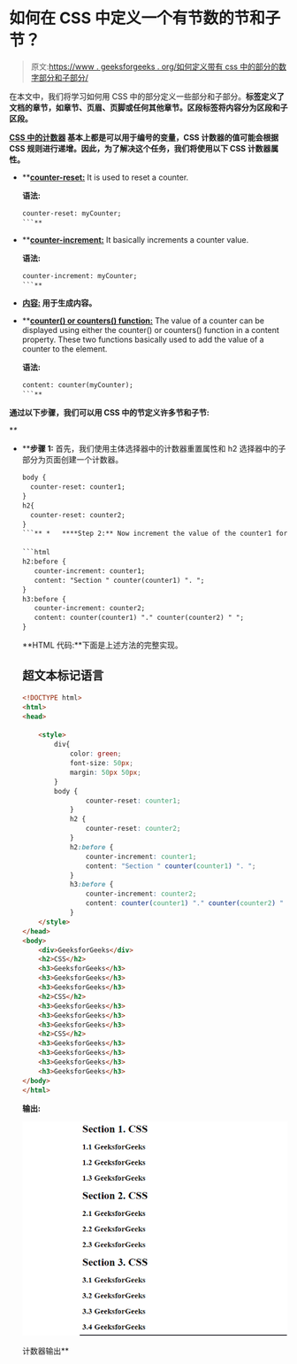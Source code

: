 # 如何在 CSS 中定义一个有节数的节和子节？

> 原文:[https://www . geeksforgeeks . org/如何定义带有 css 中的部分的数字部分和子部分/](https://www.geeksforgeeks.org/how-to-define-a-number-sections-and-sub-sections-with-section-in-css/)

在本文中，我们将学习如何用 CSS 中的部分定义一些部分和子部分。[](https://www.geeksforgeeks.org/html-section-tag/)**标签定义了文档的章节，如章节、页眉、页脚或任何其他章节。区段标签将内容分为区段和子区段。**

**[**CSS 中的计数器**](https://www.geeksforgeeks.org/css-counters/) 基本上都是可以用于编号的变量，CSS 计数器的值可能会根据 CSS 规则进行递增。因此，为了解决这个任务，我们将使用以下 CSS 计数器属性。**

*   **[**counter-reset:**](https://www.geeksforgeeks.org/css-counter-reset-property/) It is used to reset a counter.

    **语法:**

    ```html
    counter-reset: myCounter;
    ```** 
*   **[**counter-increment:**](https://www.geeksforgeeks.org/css-counter-increment-property/) It basically increments a counter value.

    **语法:**

    ```html
    counter-increment: myCounter;
    ```** 
*   **[**内容:**](https://www.geeksforgeeks.org/css-counters/) 用于生成内容。**
*   **[**counter() or counters() function:**](https://www.geeksforgeeks.org/css-counters/) The value of a counter can be displayed using either the counter() or counters() function in a content property. These two functions basically used to add the value of a counter to the element.

    **语法:**

    ```html
    content: counter(myCounter);
    ```** 

**通过以下步骤，我们可以用 CSS 中的节定义许多节和子节:**

**\**

*   ****步骤 1:** 首先，我们使用主体选择器中的计数器重置属性和 h2 选择器中的子部分为页面创建一个计数器。

    ```html
    body {
      counter-reset: counter1;
    }
    h2{
      counter-reset: counter2;
    }
    ```** *   ****Step 2:** Now increment the value of the counter1 for each section and the counter2 value for each subsection using the *counter-increment* property and then add counter1 value before h2 and counter2 value before h3 using the *content* and the *counter()* property.

    ```html
    h2:before {
       counter-increment: counter1;
       content: "Section " counter(counter1) ". ";
    }
    h3:before {
       counter-increment: counter2;
       content: counter(counter1) "." counter(counter2) " ";
    }
    ```

    **HTML 代码:**下面是上述方法的完整实现。

    ## 超文本标记语言

    ```html
    <!DOCTYPE html>
    <html>
    <head>

        <style>
            div{
                color: green;
                font-size: 50px;
                margin: 50px 50px;
            }
            body {
                    counter-reset: counter1;
                }
                h2 {
                    counter-reset: counter2;
                }
                h2:before {
                    counter-increment: counter1;
                    content: "Section " counter(counter1) ". ";
                }
                h3:before {
                    counter-increment: counter2;
                    content: counter(counter1) "." counter(counter2) " ";
                }
        </style>
    </head>
    <body>
        <div>GeeksforGeeks</div>
        <h2>CSS</h2>
        <h3>GeeksforGeeks</h3>
        <h3>GeeksforGeeks</h3>
        <h3>GeeksforGeeks</h3>
        <h2>CSS</h2>
        <h3>GeeksforGeeks</h3>
        <h3>GeeksforGeeks</h3>
        <h3>GeeksforGeeks</h3>
        <h2>CSS</h2>
        <h3>GeeksforGeeks</h3>
        <h3>GeeksforGeeks</h3>
        <h3>GeeksforGeeks</h3>
        <h3>GeeksforGeeks</h3>
    </body>
    </html>
    ```

    **输出:**

    ![](img/07b6081c0a004d6ec3bbe571a5c14158.png)

    计数器输出**